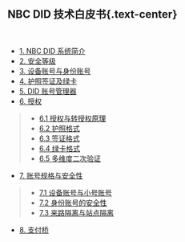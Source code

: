 NBC DID 技术白皮书{.text-center}
-----------------

&nbsp;

- [1. NBC DID 系统简介](#1)
- [2. 安全等级](#2)
- [3. 设备账号与身份账号](#3)
- [4. 护照签证及绿卡](#4)
- [5. DID 账号管理器](#5)
- [6. 授权](#6)

 > - [6.1 授权与转授权原理](#6.1)
 > - [6.2 护照格式](#6.2)
 > - [6.3 签证格式](#6.3)
 > - [6.4 绿卡格式](#6.4)
 > - [6.5 多维度二次验证](#6.5)

- [7. 账号规格与安全性](#7)

 > - [7.1 设备账号与小号账号](#7.1)
 > - [7.2 身份账号的安全性](#7.2)
 > - [7.3 来路隔离与站点隔离](#7.3)

- [8. 支付桥](#8)
